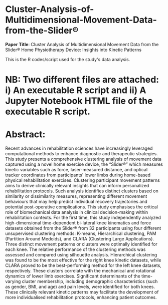 # Cluster-Analysis-of-Multidimensional-Movement-Data-from-the-Slider®

**Paper Title**: Cluster Analysis of Multidimensional Movement Data from the Slider® Home Physiotherapy Device: Insights into Kinetic Patterns

This is the R codes/script used for the study's data analysis.

# NB: Two different files are attached: i) An executable R script and ii) A Jupyter Notebook HTML file of the executable R script.

# Abstract:
Recent advances in rehabilitation sciences have increasingly leveraged computational methods to enhance diagnostic and therapeutic strategies. This study presents a comprehensive clustering analysis of movement data captured using a novel home exercise device, the “Slider®” which measures kinetic variables such as force, laser-measured distance, and optical tracker coordinates from participants' lower limbs during home-based physical rehabilitation exercises. Clustering participant movement patterns aims to derive clinically relevant insights that can inform personalized rehabilitation protocols. Such analysis identifies distinct clusters based on similarity or dissimilarity measures, representing different movement behaviours that may help predict individual recovery trajectories and potential post-operative complications. This study emphasises the critical role of biomechanical data analysis in clinical decision-making within rehabilitation contexts. For the first time, this study independently analyzed high-dimensional time-dependent bi-lateral knee kinematics and force datasets obtained from the Slider® from 32 participants using four different unsupervised clustering methods: K-means, Hierarchical clustering, PAM (Partition Around Medoids), and CLARA (Clustering Large Applications). Three distinct movement patterns or clusters were optimally identified for each knee. The relative performance of the clustering methods was assessed and compared using silhouette analysis. Hierarchical clustering was found to be the most effective for the right knee kinetic datasets, while CLARA proved to be the best-performing method for the left knee datasets, respectively. These clusters correlate with the mechanical and rotational dynamics of lower limb exercises. Significant determinants of the time-varying cluster membership, including demographic characteristics (such as gender, BMI, and age) and pain levels, were identified for both knees. These clinically relevant kinetic patterns may facilitate the development of more individualised rehabilitation protocols, enhancing patient outcomes.
